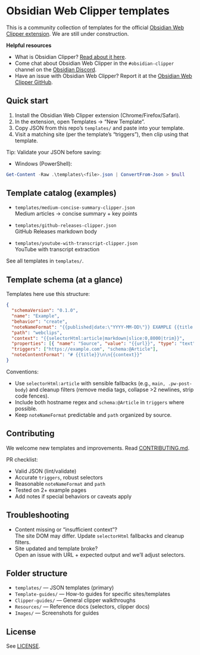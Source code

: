 # Obsidian Web Clipper templates
This is a community collection of templates for the official [Obsidian Web Clipper extension](https://github.com/obsidianmd/obsidian-clipper). We are still under construction.

**Helpful resources**
- What is Obsidian Clipper? [Read about it here](https://obsidian.md/clipper).
- Come chat about Obsidian Web Clipper in the `#obsidian-clipper` channel on the [Obsidian Discord](https://discord.gg/obsidianmd).
- Have an issue with Obsidian Web Clipper? Report it at the [Obsidian Web Clipper GitHub](https://github.com/obsidianmd/obsidian-clipper/issues?q=sort%3Aupdated-desc+is%3Aissue+is%3Aopen).

## Quick start

1) Install the Obsidian Web Clipper extension (Chrome/Firefox/Safari).
2) In the extension, open Templates → “New Template”.
3) Copy JSON from this repo’s `templates/` and paste into your template.
4) Visit a matching site (per the template’s “triggers”), then clip using that template.

Tip: Validate your JSON before saving:

- Windows (PowerShell):

```powershell
Get-Content -Raw .\templates\<file>.json | ConvertFrom-Json > $null
```

## Template catalog (examples)

- `templates/medium-concise-summary-clipper.json`  
  Medium articles → concise summary + key points

- `templates/github-releases-clipper.json`  
  GitHub Releases markdown body

- `templates/youtube-with-transcript-clipper.json`  
  YouTube with transcript extraction

See all templates in `templates/`.

## Template schema (at a glance)

Templates here use this structure:

```json
{
  "schemaVersion": "0.1.0",
  "name": "Example",
  "behavior": "create",
  "noteNameFormat": "{{published|date:\"YYYY-MM-DD\"}} EXAMPLE {{title|safe_name}}",
  "path": "webclips",
  "context": "{{selectorHtml:article|markdown|slice:0,8000|trim}}",
  "properties": [{ "name": "Source", "value": "{{url}}", "type": "text" }],
  "triggers": ["https://example.com", "schema:@Article"],
  "noteContentFormat": "# {{title}}\n\n{{context}}"
}
```

Conventions:

- Use `selectorHtml:article` with sensible fallbacks (e.g., `main, .pw-post-body`) and cleanup filters (remove media tags, collapse >2 newlines, strip code fences).
- Include both hostname regex and `schema:@Article` in `triggers` where possible.
- Keep `noteNameFormat` predictable and `path` organized by source.

## Contributing

We welcome new templates and improvements. Read [CONTRIBUTING.md](./CONTRIBUTING.md).

PR checklist:

- Valid JSON (lint/validate)
- Accurate `triggers`, robust selectors
- Reasonable `noteNameFormat` and `path`
- Tested on 2+ example pages
- Add notes if special behaviors or caveats apply

## Troubleshooting

- Content missing or “insufficient context”?  
  The site DOM may differ. Update `selectorHtml` fallbacks and cleanup filters.
- Site updated and template broke?  
  Open an issue with URL + expected output and we’ll adjust selectors.

## Folder structure

- `templates/` — JSON templates (primary)
- `Template-guides/` — How-to guides for specific sites/templates
- `Clipper-guides/` — General clipper walkthroughs
- `Resources/` — Reference docs (selectors, clipper docs)
- `Images/` — Screenshots for guides

## License

See [LICENSE](./LICENSE).
